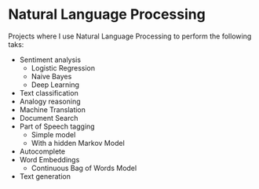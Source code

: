 # Natural Language Processing
Projects where I use Natural Language Processing to perform the following taks:
* Sentiment analysis
  * Logistic Regression
  * Naive Bayes
  * Deep Learning   
* Text classification
* Analogy reasoning
* Machine Translation
* Document Search
* Part of Speech tagging
  * Simple model   
  * With a hidden Markov Model 
* Autocomplete
* Word Embeddings
  * Continuous Bag of Words Model
* Text generation
